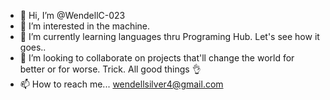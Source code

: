 - 👋 Hi, I’m @WendellC-023
- 👀 I’m interested in the machine. 
- 🌱 I’m currently learning languages thru Programing Hub. Let's see how it goes..
- 💞️ I’m looking to collaborate on projects that'll change the world for better or for worse. Trick. All good things 👌
- 📫 How to reach me... wendellsilver4@gmail.com 

<!---
WendellC-023/WendellC-023 is a ✨ special ✨ repository because its `README.md` (this file) appears on your GitHub profile.
You can click the Preview link to take a look at your changes.
--->
